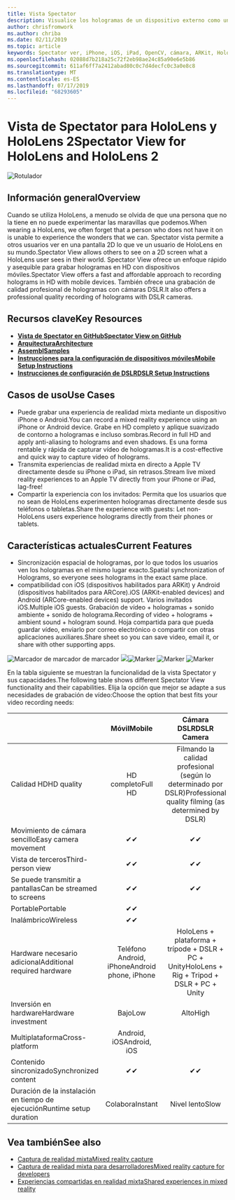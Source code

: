 ```yaml
---
title: Vista Spectator
description: Visualice los hologramas de un dispositivo externo como un medio para demostrar una experiencia de realidad mixta en una pantalla externa o en una grabación de vídeo de una experiencia de realidad mixta.
author: chrisfromwork
ms.author: chriba
ms.date: 02/11/2019
ms.topic: article
keywords: Spectator ver, iPhone, iOS, iPad, OpenCV, cámara, ARKit, HoloLens, Mixed Reality, MixedRealityToolkit, Demo, registro
ms.openlocfilehash: 02088d7b218a25c72f2eb98ae24c85a90e6e5b86
ms.sourcegitcommit: 611af6ff7a2412abad80c0c7d4decfc0c3a0e8c8
ms.translationtype: MT
ms.contentlocale: es-ES
ms.lasthandoff: 07/17/2019
ms.locfileid: "68293605"
---
```

# <a name="spectator-view-for-hololens-and-hololens-2"></a><span data-ttu-id="41af5-104">Vista de Spectator para HoloLens y HoloLens 2</span><span class="sxs-lookup"><span data-stu-id="41af5-104">Spectator View for HoloLens and HoloLens 2</span></span>

![Rotulador](images/SpecViewPhoneHero.jpg)

## <a name="overview"></a><span data-ttu-id="41af5-106">Información general</span><span class="sxs-lookup"><span data-stu-id="41af5-106">Overview</span></span>

<span data-ttu-id="41af5-107">Cuando se utiliza HoloLens, a menudo se olvida de que una persona que no la tiene en no puede experimentar las maravillas que podemos.</span><span class="sxs-lookup"><span data-stu-id="41af5-107">When wearing a HoloLens, we often forget that a person who does not have it on is unable to experience the wonders that we can.</span></span> <span data-ttu-id="41af5-108">Spectator vista permite a otros usuarios ver en una pantalla 2D lo que ve un usuario de HoloLens en su mundo.</span><span class="sxs-lookup"><span data-stu-id="41af5-108">Spectator View allows others to see on a 2D screen what a HoloLens user sees in their world.</span></span>
<span data-ttu-id="41af5-109">Spectator View ofrece un enfoque rápido y asequible para grabar hologramas en HD con dispositivos móviles.</span><span class="sxs-lookup"><span data-stu-id="41af5-109">Spectator View offers a fast and affordable approach to recording holograms in HD with mobile devices.</span></span> <span data-ttu-id="41af5-110">También ofrece una grabación de calidad profesional de hologramas con cámaras DSLR.</span><span class="sxs-lookup"><span data-stu-id="41af5-110">It also offers a professional quality recording of holograms with DSLR cameras.</span></span>

## <a name="key-resources"></a><span data-ttu-id="41af5-111">Recursos clave</span><span class="sxs-lookup"><span data-stu-id="41af5-111">Key Resources</span></span>

* [<span data-ttu-id="41af5-112">**Vista de Spectator en GitHub**</span><span class="sxs-lookup"><span data-stu-id="41af5-112">**Spectator View on GitHub**</span></span>](https://github.com/microsoft/MixedReality-SpectatorView)
* [<span data-ttu-id="41af5-113">**Arquitectura**</span><span class="sxs-lookup"><span data-stu-id="41af5-113">**Architecture**</span></span>](https://github.com/microsoft/MixedReality-SpectatorView/blob/master/doc/SpectatorView.Architecture.md)
* [<span data-ttu-id="41af5-114">**Assembl**</span><span class="sxs-lookup"><span data-stu-id="41af5-114">**Samples**</span></span>](https://github.com/microsoft/MixedReality-SpectatorView/tree/master/samples)
* [<span data-ttu-id="41af5-115">**Instrucciones para la configuración de dispositivos móviles**</span><span class="sxs-lookup"><span data-stu-id="41af5-115">**Mobile Setup Instructions**</span></span>](https://github.com/microsoft/MixedReality-SpectatorView/blob/master/doc/SpectatorView.Setup.md)
* [<span data-ttu-id="41af5-116">**Instrucciones de configuración de DSLR**</span><span class="sxs-lookup"><span data-stu-id="41af5-116">**DSLR Setup Instructions**</span></span>](https://github.com/microsoft/MixedReality-SpectatorView/blob/master/doc/SpectatorView.Setup.DSLR.md)

## <a name="use-cases"></a><span data-ttu-id="41af5-117">Casos de uso</span><span class="sxs-lookup"><span data-stu-id="41af5-117">Use Cases</span></span>
* <span data-ttu-id="41af5-118">Puede grabar una experiencia de realidad mixta mediante un dispositivo iPhone o Android.</span><span class="sxs-lookup"><span data-stu-id="41af5-118">You can record a mixed reality experience using an iPhone or Android device.</span></span> <span data-ttu-id="41af5-119">Grabe en HD completo y aplique suavizado de contorno a hologramas e incluso sombras.</span><span class="sxs-lookup"><span data-stu-id="41af5-119">Record in full HD and apply anti-aliasing to holograms and even shadows.</span></span> <span data-ttu-id="41af5-120">Es una forma rentable y rápida de capturar vídeo de hologramas.</span><span class="sxs-lookup"><span data-stu-id="41af5-120">It is a cost-effective and quick way to capture video of holograms.</span></span>
* <span data-ttu-id="41af5-121">Transmita experiencias de realidad mixta en directo a Apple TV directamente desde su iPhone o iPad, sin retrasos.</span><span class="sxs-lookup"><span data-stu-id="41af5-121">Stream live mixed reality experiences to an Apple TV directly from your iPhone or iPad, lag-free!</span></span>
* <span data-ttu-id="41af5-122">Compartir la experiencia con los invitados: Permita que los usuarios que no sean de HoloLens experimenten hologramas directamente desde sus teléfonos o tabletas.</span><span class="sxs-lookup"><span data-stu-id="41af5-122">Share the experience with guests: Let non-HoloLens users experience holograms directly from their phones or tablets.</span></span>

## <a name="current-features"></a><span data-ttu-id="41af5-123">Características actuales</span><span class="sxs-lookup"><span data-stu-id="41af5-123">Current Features</span></span>

* <span data-ttu-id="41af5-124">Sincronización espacial de hologramas, por lo que todos los usuarios ven los hologramas en el mismo lugar exacto.</span><span class="sxs-lookup"><span data-stu-id="41af5-124">Spatial synchronization of Holograms, so everyone sees holograms in the exact same place.</span></span>
* <span data-ttu-id="41af5-125">compatibilidad con iOS (dispositivos habilitados para ARKit) y Android (dispositivos habilitados para ARCore).</span><span class="sxs-lookup"><span data-stu-id="41af5-125">iOS (ARKit-enabled devices) and Android (ARCore-enabled devices) support.</span></span>
<span data-ttu-id="41af5-126">Varios invitados iOS.</span><span class="sxs-lookup"><span data-stu-id="41af5-126">Multiple iOS guests.</span></span>
<span data-ttu-id="41af5-127">Grabación de vídeo + hologramas + sonido ambiente + sonido de holograma.</span><span class="sxs-lookup"><span data-stu-id="41af5-127">Recording of video + holograms + ambient sound + hologram sound.</span></span>
<span data-ttu-id="41af5-128">Hoja compartida para que pueda guardar vídeo, enviarlo por correo electrónico o compartir con otras aplicaciones auxiliares.</span><span class="sxs-lookup"><span data-stu-id="41af5-128">Share sheet so you can save video, email it, or share with other supporting apps.</span></span>

<span data-ttu-id="41af5-129">![Marcador de marcador de marcador![](images/SpecViewPhoneDemo.jpg)
](images/hololensspectatorview-500px.jpg) ![](images/spectatorview-300px.png)</span><span class="sxs-lookup"><span data-stu-id="41af5-129">![Marker](images/SpecViewPhoneDemo.jpg)
![Marker](images/hololensspectatorview-500px.jpg) ![Marker](images/spectatorview-300px.png)</span></span>

<span data-ttu-id="41af5-130">En la tabla siguiente se muestran la funcionalidad de la vista Spectator y sus capacidades.</span><span class="sxs-lookup"><span data-stu-id="41af5-130">The following table shows different Spectator View functionality and their capabilities.</span></span> <span data-ttu-id="41af5-131">Elija la opción que mejor se adapte a sus necesidades de grabación de vídeo:</span><span class="sxs-lookup"><span data-stu-id="41af5-131">Choose the option that best fits your video recording needs:</span></span>

|                                      | <span data-ttu-id="41af5-132">Móvil</span><span class="sxs-lookup"><span data-stu-id="41af5-132">Mobile</span></span>                  |                    <span data-ttu-id="41af5-133">Cámara DSLR</span><span class="sxs-lookup"><span data-stu-id="41af5-133">DSLR Camera</span></span>              |
|--------------------------------------|:-----------------------:|:-------------------------------------------:|
| <span data-ttu-id="41af5-134">Calidad HD</span><span class="sxs-lookup"><span data-stu-id="41af5-134">HD quality</span></span>                           |         <span data-ttu-id="41af5-135">HD completo</span><span class="sxs-lookup"><span data-stu-id="41af5-135">Full HD</span></span>         |        <span data-ttu-id="41af5-136">Filmando la calidad profesional (según lo determinado por DSLR)</span><span class="sxs-lookup"><span data-stu-id="41af5-136">Professional quality filming (as determined by DSLR)</span></span>      |
| <span data-ttu-id="41af5-137">Movimiento de cámara sencillo</span><span class="sxs-lookup"><span data-stu-id="41af5-137">Easy camera movement</span></span>                 |            <span data-ttu-id="41af5-138">✔</span><span class="sxs-lookup"><span data-stu-id="41af5-138">✔</span></span>            |                      <span data-ttu-id="41af5-139">✔</span><span class="sxs-lookup"><span data-stu-id="41af5-139">✔</span></span>                      |
| <span data-ttu-id="41af5-140">Vista de terceros</span><span class="sxs-lookup"><span data-stu-id="41af5-140">Third-person view</span></span>                    |            <span data-ttu-id="41af5-141">✔</span><span class="sxs-lookup"><span data-stu-id="41af5-141">✔</span></span>            |                      <span data-ttu-id="41af5-142">✔</span><span class="sxs-lookup"><span data-stu-id="41af5-142">✔</span></span>                      |
| <span data-ttu-id="41af5-143">Se puede transmitir a pantallas</span><span class="sxs-lookup"><span data-stu-id="41af5-143">Can be streamed to screens</span></span>           |            <span data-ttu-id="41af5-144">✔</span><span class="sxs-lookup"><span data-stu-id="41af5-144">✔</span></span>            |                      <span data-ttu-id="41af5-145">✔</span><span class="sxs-lookup"><span data-stu-id="41af5-145">✔</span></span>                      |
| <span data-ttu-id="41af5-146">Portable</span><span class="sxs-lookup"><span data-stu-id="41af5-146">Portable</span></span>                             |            <span data-ttu-id="41af5-147">✔</span><span class="sxs-lookup"><span data-stu-id="41af5-147">✔</span></span>            |                                             |
| <span data-ttu-id="41af5-148">Inalámbrico</span><span class="sxs-lookup"><span data-stu-id="41af5-148">Wireless</span></span>                             |            <span data-ttu-id="41af5-149">✔</span><span class="sxs-lookup"><span data-stu-id="41af5-149">✔</span></span>            |                                             |
| <span data-ttu-id="41af5-150">Hardware necesario adicional</span><span class="sxs-lookup"><span data-stu-id="41af5-150">Additional required hardware</span></span>         |     <span data-ttu-id="41af5-151">Teléfono Android, iPhone</span><span class="sxs-lookup"><span data-stu-id="41af5-151">Android phone, iPhone</span></span>    | <span data-ttu-id="41af5-152">HoloLens + plataforma + trípode + DSLR + PC + Unity</span><span class="sxs-lookup"><span data-stu-id="41af5-152">HoloLens + Rig + Tripod + DSLR + PC + Unity</span></span> |
| <span data-ttu-id="41af5-153">Inversión en hardware</span><span class="sxs-lookup"><span data-stu-id="41af5-153">Hardware investment</span></span>                  |           <span data-ttu-id="41af5-154">Bajo</span><span class="sxs-lookup"><span data-stu-id="41af5-154">Low</span></span>            |                     <span data-ttu-id="41af5-155">Alto</span><span class="sxs-lookup"><span data-stu-id="41af5-155">High</span></span>                    |
| <span data-ttu-id="41af5-156">Multiplataforma</span><span class="sxs-lookup"><span data-stu-id="41af5-156">Cross-platform</span></span>                       |           <span data-ttu-id="41af5-157">Android, iOS</span><span class="sxs-lookup"><span data-stu-id="41af5-157">Android, iOS</span></span>   |                                             |
| <span data-ttu-id="41af5-158">Contenido sincronizado</span><span class="sxs-lookup"><span data-stu-id="41af5-158">Synchronized content</span></span>                 |            <span data-ttu-id="41af5-159">✔</span><span class="sxs-lookup"><span data-stu-id="41af5-159">✔</span></span>            |                      <span data-ttu-id="41af5-160">✔</span><span class="sxs-lookup"><span data-stu-id="41af5-160">✔</span></span>                      |
| <span data-ttu-id="41af5-161">Duración de la instalación en tiempo de ejecución</span><span class="sxs-lookup"><span data-stu-id="41af5-161">Runtime setup duration</span></span>               |         <span data-ttu-id="41af5-162">Colabora</span><span class="sxs-lookup"><span data-stu-id="41af5-162">Instant</span></span>          |                     <span data-ttu-id="41af5-163">Nivel lento</span><span class="sxs-lookup"><span data-stu-id="41af5-163">Slow</span></span>                    |
## <a name="see-also"></a><span data-ttu-id="41af5-164">Vea también</span><span class="sxs-lookup"><span data-stu-id="41af5-164">See also</span></span>

* [<span data-ttu-id="41af5-165">Captura de realidad mixta</span><span class="sxs-lookup"><span data-stu-id="41af5-165">Mixed reality capture</span></span>](mixed-reality-capture.md) 
* [<span data-ttu-id="41af5-166">Captura de realidad mixta para desarrolladores</span><span class="sxs-lookup"><span data-stu-id="41af5-166">Mixed reality capture for developers</span></span>](mixed-reality-capture-for-developers.md)
* [<span data-ttu-id="41af5-167">Experiencias compartidas en realidad mixta</span><span class="sxs-lookup"><span data-stu-id="41af5-167">Shared experiences in mixed reality</span></span>](shared-experiences-in-mixed-reality.md)
